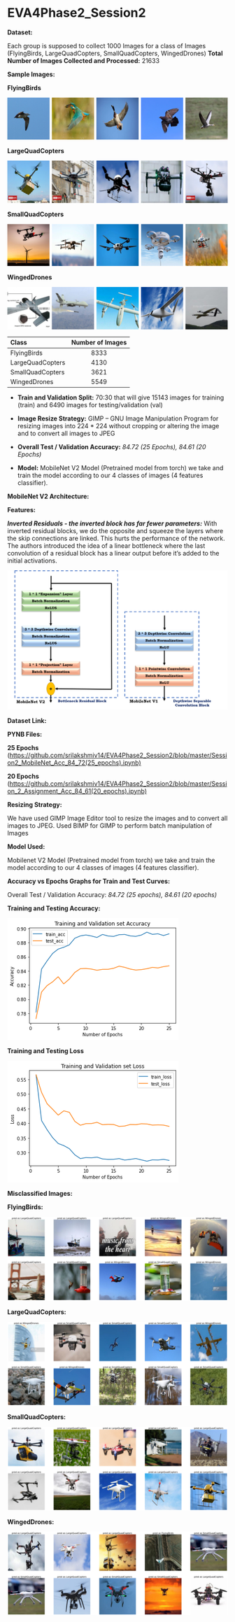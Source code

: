 # EVA4Phase2_Session2

**Dataset:**

Each group is supposed to collect 1000 Images for a class of Images (FlyingBirds, LargeQuadCopters, SmallQuadCopters, WingedDrones)
**Total Number of Images Collected and Processed:** 21633

**Sample Images:**

**FlyingBirds**

![FlyingBirds](https://github.com/srilakshmiv14/EVA4Phase2_Session2/blob/master/Sample%20Images/FlyingBirds.png)

**LargeQuadCopters**

![LargeQuadCopters](https://github.com/srilakshmiv14/EVA4Phase2_Session2/blob/master/Sample%20Images/LargeQuadCopters.png)

**SmallQuadCopters**

![SmallQuadCopters](https://github.com/srilakshmiv14/EVA4Phase2_Session2/blob/master/Sample%20Images/SmallQuadCopters.png)

**WingedDrones**

![WingedDrones](https://github.com/srilakshmiv14/EVA4Phase2_Session2/blob/master/Sample%20Images/WingedDrones.png)


| Class | Number of Images |
| :---------------- | :----------------: |
| FlyingBirds | 8333 |
| LargeQuadCopters | 4130 |
| SmallQuadCopters | 3621 |
| WingedDrones | 5549 |

- **Train and Validation Split:** 
70:30 that will give 15143 images for training (train) and 6490 images for testing/validation (val)

- **Image Resize Strategy:** 
GIMP – GNU Image Manipulation Program for resizing images into 224 * 224 without cropping or altering the image and to convert all images to JPEG

- **Overall Test / Validation Accuracy:** *84.72 (25 Epochs), 84.61 (20 Epochs)*

- **Model:** 
MobileNet V2 Model (Pretrained model from torch) we take and train the model according to our 4 classes of images (4 features classifier).

**MobileNet V2 Architecture:**

**Features:**

***Inverted Residuals - the inverted block has far fewer parameters:***
With inverted residual blocks, we do the opposite and squeeze the layers where the skip connections are linked. This hurts the performance of the network. The authors introduced the idea of a linear bottleneck where the last convolution of a residual block has a linear output before it’s added to the initial activations.

![MobileNet](https://github.com/srilakshmiv14/EVA4Phase2_Session2/blob/master/MobileNet%20Architecture.png)

**Dataset Link:**


**PYNB Files:**

**25 Epochs**
(https://github.com/srilakshmiv14/EVA4Phase2_Session2/blob/master/Session2_MobileNet_Acc_84_72(25_epochs).ipynb)


**20 Epochs**
(https://github.com/srilakshmiv14/EVA4Phase2_Session2/blob/master/Session_2_Assignment_Acc_84_61(20_epochs).ipynb)

**Resizing Strategy:**

We have used GIMP Image Editor tool to resize the images and to convert all images to JPEG. Used BIMP for GIMP to perform batch manipulation of Images

**Model Used:**

Mobilenet V2 Model (Pretrained model from torch) we take and train the model according to our 4 classes of images (4 features classifier).

**Accuracy vs Epochs Graphs for Train and Test Curves:**

Overall Test / Validation Accuracy: *84.72 (25 epochs), 84.61 (20 epochs)*

**Training and Testing Accuracy:**

![Training and Testing Accuracy](https://github.com/srilakshmiv14/EVA4Phase2_Session2/blob/master/Train%20and%20Validation%20Accuracy.png)


**Training and Testing Loss**

![Training and Testing Loss](https://github.com/srilakshmiv14/EVA4Phase2_Session2/blob/master/Train%20and%20Validation%20Loss.png)

**Misclassified Images:**

**FlyingBirds:**

![FlyingBirds](https://github.com/srilakshmiv14/EVA4Phase2_Session2/blob/master/Misclassified%20Images%20-%20FlyingBirds.png)

**LargeQuadCopters:**

![LargeQuadCopters](https://github.com/srilakshmiv14/EVA4Phase2_Session2/blob/master/Misclassified%20Images%20-%20LargeQuadCopters.png)

**SmallQuadCopters:**

![SmallQuadCopters](https://github.com/srilakshmiv14/EVA4Phase2_Session2/blob/master/Misclassified%20Images%20-%20SmallQuadCopters.png)

**WingedDrones:**

![WingedDrones](https://github.com/srilakshmiv14/EVA4Phase2_Session2/blob/master/Misclassified%20Images%20-%20WingedDrones.png)
